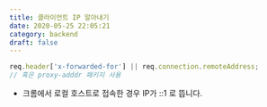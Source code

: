 ```yaml
---
title: 클라이언트 IP 알아내기
date: 2020-05-25 22:05:21
category: backend
draft: false
---
```


```javascript
req.header['x-forwarded-for'] || req.connection.remoteAddress;
// 혹은 proxy-adddr 패키지 사용
```

- 크롬에서 로컬 호스트로 접속한 경우 IP가 ::1 로 뜹니다.

